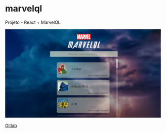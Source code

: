 # marvelql
Projeto - React + MarvelQL

![app marvel](pic.png)

[Gitlab](https://gitlab.com/diego_cadena/marvelql)


